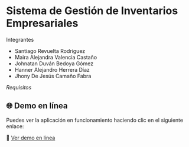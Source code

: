 # Sistema de Gestión de Inventarios Empresariales

Integrantes

- Santiago Revuelta Rodriguez
- Maira Alejandra Valencia Castaño
- Johnatan Duván Bedoya Gómez
- Hanner Alejandro Herrera Díaz
- Jhony De Jesús Camaño Fabra

*Requisitos*
## 🌐 Demo en línea

Puedes ver la aplicación en funcionamiento haciendo clic en el siguiente enlace:

🔗 [Ver demo en línea](https://tendenciastda2025.fly.dev/)
